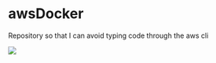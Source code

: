 # awsDocker
Repository so that I can avoid typing code through the aws cli

![](https://media.giphy.com/media/q6RoNkLlFNjaw/giphy.gif)
